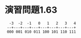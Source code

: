 # 演習問題1.63
```				
  -3  -2  -1   0   1   2   3   4
 --+---+---+---+---+---+---+---+
 000 001 010 011 100 101 110 111
```
